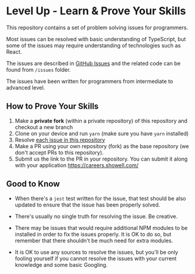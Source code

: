 # Level Up - Learn & Prove Your Skills

This repository contains a set of problem solving issues for programmers.

Most issues can be resolved with basic understanding of TypeScript, but some of the
issues may require understanding of technologies such as React.

The issues are described in [GitHub Issues](https://github.com/showell-labs/level-up/issues) and
the related code can be found from `/issues` folder.

The issues have been written for programmers from intermediate to advanced level.

## How to Prove Your Skills

1. Make a **private fork** (within a private repository) of this repository and checkout a new branch
2. Clone on your device and run `yarn` (make sure you have `yarn` installed)
3. Resolve [each issue in this repository](https://github.com/showell-labs/level-up/issues)
4. Make a PR using your own repository (fork) as the base repository (we don't accept PRs to this repository).
5. Submit us the link to the PR in your repository. You can submit it along with your application https://careers.showell.com/

## Good to Know

- When there's a `jest` test written for the issue, that test should be also updated to
ensure that the issue has been properly solved.

- There's usually no single truth for resolving the issue. Be creative.

- There may be issues that would require additional NPM modules to be installed in order
to fix the issues properly. It is OK to do so, but remember that there shouldn't be much
need for extra modules.

- It is OK to use any sources to resolve the issues, but you'll be only fooling yourself
if you cannot resolve the issues with your current knowledge and some basic Googling.

